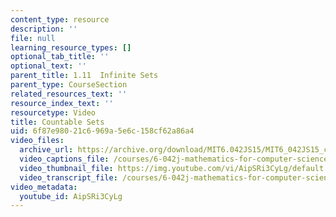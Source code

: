 ```yaml
---
content_type: resource
description: ''
file: null
learning_resource_types: []
optional_tab_title: ''
optional_text: ''
parent_title: 1.11  Infinite Sets
parent_type: CourseSection
related_resources_text: ''
resource_index_text: ''
resourcetype: Video
title: Countable Sets
uid: 6f87e980-21c6-969a-5e6c-158cf62a86a4
video_files:
  archive_url: https://archive.org/download/MIT6.042JS15/MIT6_042JS15_countable_ipod.mp4
  video_captions_file: /courses/6-042j-mathematics-for-computer-science-spring-2015/6d11ca1ff98e5147863dd05ca414c6e3_AipSRi3CyLg.vtt
  video_thumbnail_file: https://img.youtube.com/vi/AipSRi3CyLg/default.jpg
  video_transcript_file: /courses/6-042j-mathematics-for-computer-science-spring-2015/21d89f128c1b3d9544f0bd2c6236eb0f_AipSRi3CyLg.pdf
video_metadata:
  youtube_id: AipSRi3CyLg
---
```

